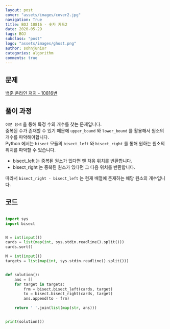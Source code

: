```yaml
---
layout: post
cover: "assets/images/cover2.jpg"
navigation: True
title: BOJ 10816 - 숫자 카드2
date: 2020-05-29
tags: BOJ
subclass: "post"
logo: "assets/images/ghost.png"
author: sohnjunior
categories: algorithm
comments: true
---
```


## 문제

[백준 온라인 저지 - 10816번](https://www.acmicpc.net/problem/10816)

## 풀이 과정

`이분 탐색` 을 통해 특정 수의 개수를 찾는 문제입니다. <br>
중복된 수가 존재할 수 있기 때문에 `upper_bound` 와 `lower_bound` 를 활용해서 원소의 개수를 파악해야합니다. <br>
Python 에서는 `bisect` 모듈의 `bisect_left` 와 `bisect_right` 를 통해 원하는 원소의 위치를 파악할 수 있습니다. <br>

- bisect_left 는 중복된 원소가 있다면 맨 처음 위치를 반환합니다.
- bisect_right 는 중복된 원소가 있다면 그 다음 위치를 반환합니다.

따라서 `bisect_right - bisect_left` 는 현재 배열에 존재하는 해당 원소의 개수입니다. <br>

## 코드

```python

import sys
import bisect


N = int(input())
cards = list(map(int, sys.stdin.readline().split()))
cards.sort()

M = int(input())
targets = list(map(int, sys.stdin.readline().split()))


def solution():
    ans = []
    for target in targets:
        frm = bisect.bisect_left(cards, target)
        to = bisect.bisect_right(cards, target)
        ans.append(to - frm)

    return ' '.join(list(map(str, ans)))


print(solution())

```
